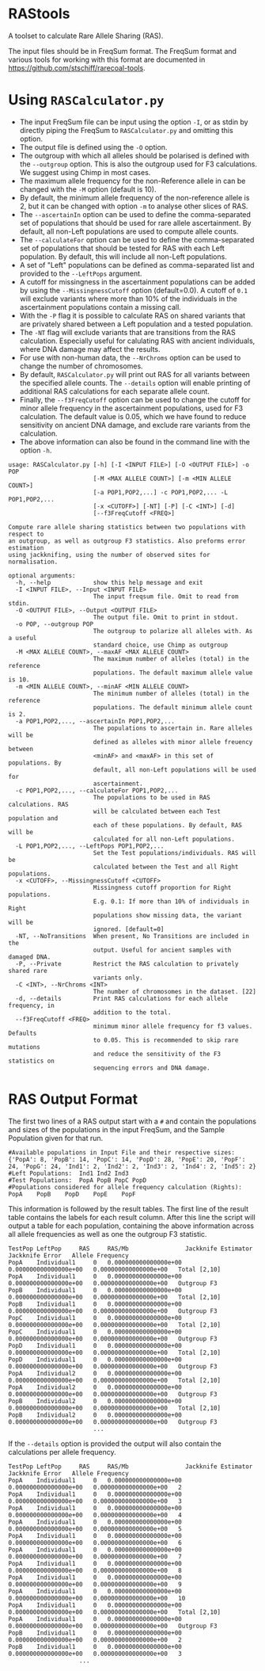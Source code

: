 # RAStools
A toolset to calculate Rare Allele Sharing (RAS).

The input files should be in FreqSum format. The FreqSum format and various tools for working with this format are documented in https://github.com/stschiff/rarecoal-tools.

# Using `RASCalculator.py`
* The input FreqSum file can be input using the option `-I`, or as stdin by 
	directly piping the FreqSum to `RASCalculator.py` and omitting this 
	option.
* The output file is defined using the `-O` option.
* The outgroup with which all alleles should be polarised is defined with the 
	`--outgroup` option. This is also the outgroup used for F3 
	calculations. We suggest using Chimp in most cases.
* The maximum allele frequency for the non-Reference allele in can be changed 
	with the `-M` option (default is 10).
* By default, the minimum allele frequency of the non-reference allele is 2, 
	but it can be changed with option `-m` to analyse other slices of RAS.
* The `--ascertainIn` option can be used to define the comma-separated set of 
	populations that should be used for rare allele ascertainment. 
	By default, all non-Left populations are used to compute allele counts. 
* The `--calculateFor` option can be used to define the comma-separated set of 
	populations that should be tested for RAS with each Left population. 
	By default, this will include all non-Left populations.
* A set of "Left" populations can be defined as comma-separated list and 
	provided to the `--LeftPops` argument. 
* A cutoff for missingness in the ascertainment populations can be added by 
	using the `--MissingnessCutoff` option (default=0.0). A cutoff of `0.1` 
	will exclude variants where more than 10% of the individuals in the 
	ascertainment populations contain a missing call.
* With the `-P` flag it is possible to calculate RAS on shared variants that are
	privately shared between a Left population and a tested population.
* The `-NT` flag will exclude variants that are transitions from the RAS 
	calculation. Especially useful for calulating RAS with ancient 
	individuals, where DNA damage may affect the results.
* For use with non-human data, the `--NrChroms` option can be used to change the
	number of chromosomes.
* By default, `RASCalculator.py` will print out RAS for all variants between the
	specified allele counts. 
	The `--details` option will enable printing of additional RAS 
	calculations for each separate allele count.
* Finally, the `--f3FreqCutoff` option can be used to change the cutoff for 
	minor allele frequency in the ascertainment populations, used for F3 
	calculation. The default value is 0.05, which we have found to reduce 
	sensitivity on ancient DNA damage, and exclude rare variants from the 
	calculation.
* The above information can also be found in the command line with the option `-h`.
```
usage: RASCalculator.py [-h] [-I <INPUT FILE>] [-O <OUTPUT FILE>] -o POP
                        [-M <MAX ALLELE COUNT>] [-m <MIN ALLELE COUNT>]
                        [-a POP1,POP2,...] -c POP1,POP2,... -L POP1,POP2,...
                        [-x <CUTOFF>] [-NT] [-P] [-C <INT>] [-d]
                        [--f3FreqCutoff <FREQ>]

Compute rare allele sharing statistics between two populations with respect to
an outgroup, as well as outgroup F3 statistics. Also preforms error estimation
using jackknifing, using the number of observed sites for normalisation.

optional arguments:
  -h, --help            show this help message and exit
  -I <INPUT FILE>, --Input <INPUT FILE>
                        The input freqsum file. Omit to read from stdin.
  -O <OUTPUT FILE>, --Output <OUTPUT FILE>
                        The output file. Omit to print in stdout.
  -o POP, --outgroup POP
                        The outgroup to polarize all alleles with. As a useful
                        standard choice, use Chimp as outgroup
  -M <MAX ALLELE COUNT>, --maxAF <MAX ALLELE COUNT>
                        The maximum number of alleles (total) in the reference
                        populations. The default maximum allele value is 10.
  -m <MIN ALLELE COUNT>, --minAF <MIN ALLELE COUNT>
                        The minimum number of alleles (total) in the reference
                        populations. The default minimum allele count is 2.
  -a POP1,POP2,..., --ascertainIn POP1,POP2,...
                        The populations to ascertain in. Rare alleles will be
                        defined as alleles with minor allele freuency between
                        <minAF> and <maxAF> in this set of populations. By
                        default, all non-Left populations will be used for
                        ascertainment.
  -c POP1,POP2,..., --calculateFor POP1,POP2,...
                        The populations to be used in RAS calculations. RAS
                        will be calculated between each Test population and
                        each of these populations. By default, RAS will be
                        calculated for all non-Left populations.
  -L POP1,POP2,..., --LeftPops POP1,POP2,...
                        Set the Test populations/individuals. RAS will be
                        calculated between the Test and all Right populations.
  -x <CUTOFF>, --MissingnessCutoff <CUTOFF>
                        Missingness cutoff proportion for Right populations.
                        E.g. 0.1: If more than 10% of individuals in Right
                        populations show missing data, the variant will be
                        ignored. [default=0]
  -NT, --NoTransitions  When present, No Transitions are included in the
                        output. Useful for ancient samples with damaged DNA.
  -P, --Private         Restrict the RAS calculation to privately shared rare
                        variants only.
  -C <INT>, --NrChroms <INT>
                        The number of chromosomes in the dataset. [22]
  -d, --details         Print RAS calculations for each allele frequency, in
                        addition to the total.
  --f3FreqCutoff <FREQ>
                        minimum minor allele frequency for f3 values. Defaults
                        to 0.05. This is recommended to skip rare mutations
                        and reduce the sensitivity of the F3 statistics on
                        sequencing errors and DNA damage.
```
# RAS Output Format

The first two lines of a RAS output start with a `#` and contain the populations and sizes of the populations in the input FreqSum, and the Sample Population given for that run. 

    #Available populations in Input File and their respective sizes: {'PopA': 8, 'PopB': 14, 'PopC': 14, 'PopD': 28, 'PopE': 20, 'PopF': 24, 'PopG': 24, 'Ind1': 2, 'Ind2': 2, 'Ind3': 2, 'Ind4': 2, 'Ind5': 2}
    #Left Populations:  Ind1 Ind2 Ind3
    #Test Populations:  PopA PopB PopC PopD
    #Populations considered for allele frequency calculation (Rights):	PopA	PopB	PopD	PopE	PopF

This information is followed by the result tables.
The first line of the result table contains the labels for each result column. 
After this line the script will output a table for each population, containing the above information across all allele frequencies as well as one the outgroup F3 statistic.

    TestPop	LeftPop		RAS	    RAS/Mb	              Jackknife Estimator     Jackknife Error   Allele Frequency
    PopA    Individual1 	0	0.000000000000000e+00	0.000000000000000e+00	0.000000000000000e+00	Total [2,10]
    PopA    Individual1 	0	0.000000000000000e+00	0.000000000000000e+00	0.000000000000000e+00	Outgroup F3
    PopB    Individual1 	0	0.000000000000000e+00	0.000000000000000e+00	0.000000000000000e+00	Total [2,10]
    PopB    Individual1 	0	0.000000000000000e+00	0.000000000000000e+00	0.000000000000000e+00	Outgroup F3
    PopC    Individual1 	0	0.000000000000000e+00	0.000000000000000e+00	0.000000000000000e+00	Total [2,10]
    PopC    Individual1 	0	0.000000000000000e+00	0.000000000000000e+00	0.000000000000000e+00	Outgroup F3
    PopD    Individual1 	0	0.000000000000000e+00	0.000000000000000e+00	0.000000000000000e+00	Total [2,10]
    PopD    Individual1 	0	0.000000000000000e+00	0.000000000000000e+00	0.000000000000000e+00	Outgroup F3
    PopA    Individual2 	0	0.000000000000000e+00	0.000000000000000e+00	0.000000000000000e+00	Total [2,10]
    PopA    Individual2 	0	0.000000000000000e+00	0.000000000000000e+00	0.000000000000000e+00	Outgroup F3
    PopB    Individual2 	0	0.000000000000000e+00	0.000000000000000e+00	0.000000000000000e+00	Total [2,10]
    PopB    Individual2 	0	0.000000000000000e+00	0.000000000000000e+00	0.000000000000000e+00	Outgroup F3
                            ...

If the `--details` option is provided the output will also contain the calculations per allele frequency.

    TestPop	LeftPop		RAS	    RAS/Mb	              Jackknife Estimator     Jackknife Error   Allele Frequency
    PopA    Individual1 	0	0.000000000000000e+00	0.000000000000000e+00	0.000000000000000e+00	2
    PopA    Individual1 	0	0.000000000000000e+00	0.000000000000000e+00	0.000000000000000e+00	3
    PopA    Individual1 	0	0.000000000000000e+00	0.000000000000000e+00	0.000000000000000e+00	4
    PopA    Individual1 	0	0.000000000000000e+00	0.000000000000000e+00	0.000000000000000e+00	5
    PopA    Individual1 	0	0.000000000000000e+00	0.000000000000000e+00	0.000000000000000e+00	6
    PopA    Individual1 	0	0.000000000000000e+00	0.000000000000000e+00	0.000000000000000e+00	7
    PopA    Individual1 	0	0.000000000000000e+00	0.000000000000000e+00	0.000000000000000e+00	8
    PopA    Individual1 	0	0.000000000000000e+00	0.000000000000000e+00	0.000000000000000e+00	9
    PopA    Individual1 	0	0.000000000000000e+00	0.000000000000000e+00	0.000000000000000e+00	10
    PopA    Individual1 	0	0.000000000000000e+00	0.000000000000000e+00	0.000000000000000e+00	Total [2,10]
    PopA    Individual1 	0	0.000000000000000e+00	0.000000000000000e+00	0.000000000000000e+00	Outgroup F3
    PopB    Individual1 	0	0.000000000000000e+00	0.000000000000000e+00	0.000000000000000e+00	2
    PopB    Individual1 	0	0.000000000000000e+00	0.000000000000000e+00	0.000000000000000e+00	3
                        ...

